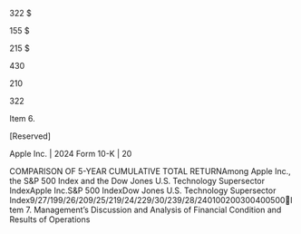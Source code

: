 322  $

155  $

215  $

430

210

322

Item 6.

[Reserved]

Apple Inc. | 2024 Form 10-K | 20

COMPARISON OF 5-YEAR CUMULATIVE TOTAL RETURNAmong Apple Inc., the S&P 500 Index and the Dow Jones U.S. Technology Supersector IndexApple Inc.S&P 500 IndexDow Jones U.S. Technology Supersector Index9/27/199/26/209/25/219/24/229/30/239/28/24$0$100$200$300$400$500Item 7.  Management’s Discussion and Analysis of Financial Condition and Results of Operations